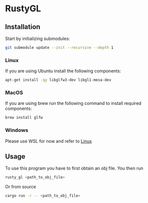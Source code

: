 # RustyGL

## Installation

Start by initializing submodules:

```sh
git submodule update --init --recursive --depth 1
```

### Linux

If you are using Ubuntu install the following components:

```sh
apt-get install -qy libglfw3-dev libgl1-mesa-dev
```

### MacOS

If you are using brew run the following command to install required components:

```sh
brew install glfw
```

### Windows

Please use WSL for now and refer to [Linux](#Linux)

## Usage

To use this program you have to first obtain an obj file. You then run

```sh
rusty_gl <path_to_obj_file>
```

Or from source

```bash
cargo run -r -- <path_to_obj_file>
```
